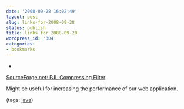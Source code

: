 ```yaml
---
date: '2008-09-28 16:02:49'
layout: post
slug: links-for-2008-09-28
status: publish
title: links for 2008-09-28
wordpress_id: '304'
categories:
- bookmarks
---
```


  *


[SourceForge.net: PJL Compressing Filter](http://sourceforge.net/projects/pjl-comp-filter/)


Might be useful for increasing the performance of our web application.


(tags: [java](http://delicious.com/eob/java))



